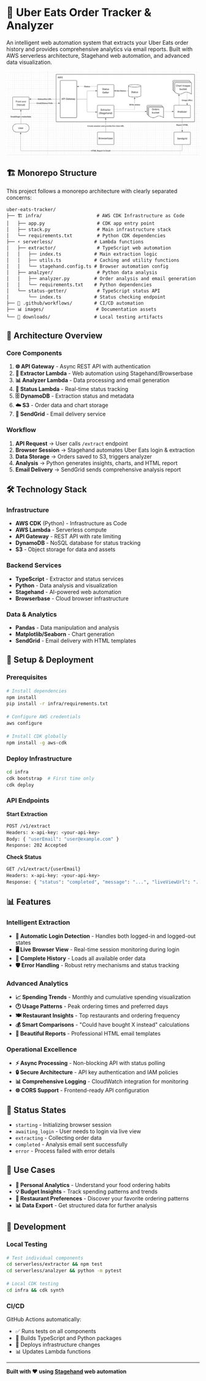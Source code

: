 # 🍔 Uber Eats Order Tracker & Analyzer

An intelligent web automation system that extracts your Uber Eats order history and provides comprehensive analytics via email reports. Built with AWS serverless architecture, Stagehand web automation, and advanced data visualization.

![Architecture Diagram](images/wireframe.png)

## 🏗️ Monorepo Structure

This project follows a monorepo architecture with clearly separated concerns:

```
uber-eats-tracker/
├── 🏗️ infra/                    # AWS CDK Infrastructure as Code
│   ├── app.py                   # CDK app entry point
│   ├── stack.py                 # Main infrastructure stack
│   └── requirements.txt         # Python CDK dependencies
├── ⚡ serverless/               # Lambda functions
│   ├── extractor/               # TypeScript web automation
│   │   ├── index.ts            # Main extraction logic
│   │   ├── utils.ts            # Caching and utility functions
│   │   └── stagehand.config.ts # Browser automation config
│   ├── analzyer/                # Python data analysis
│   │   ├── analyzer.py         # Order analysis and email generation
│   │   └── requirements.txt    # Python dependencies
│   └── status-getter/           # TypeScript status API
│       └── index.ts            # Status checking endpoint
├── 🔄 .github/workflows/        # CI/CD automation
├── 📊 images/                   # Documentation assets
└── 📁 downloads/                # Local testing artifacts
```

## 🚀 Architecture Overview

### Core Components

1. **🌐 API Gateway** - Async REST API with authentication
2. **🤖 Extractor Lambda** - Web automation using Stagehand/Browserbase
3. **📊 Analyzer Lambda** - Data processing and email generation
4. **📄 Status Lambda** - Real-time status tracking
5. **🗄️ DynamoDB** - Extraction status and metadata
6. **☁️ S3** - Order data and chart storage
7. **📧 SendGrid** - Email delivery service

### Workflow

1. **API Request** → User calls `/extract` endpoint
2. **Browser Session** → Stagehand automates Uber Eats login & extraction
3. **Data Storage** → Orders saved to S3, triggers analyzer
4. **Analysis** → Python generates insights, charts, and HTML report
5. **Email Delivery** → SendGrid sends comprehensive analysis report

## 🛠️ Technology Stack

### Infrastructure
- **AWS CDK** (Python) - Infrastructure as Code
- **AWS Lambda** - Serverless compute
- **API Gateway** - REST API with rate limiting
- **DynamoDB** - NoSQL database for status tracking
- **S3** - Object storage for data and assets

### Backend Services
- **TypeScript** - Extractor and status services
- **Python** - Data analysis and visualization
- **Stagehand** - AI-powered web automation
- **Browserbase** - Cloud browser infrastructure

### Data & Analytics
- **Pandas** - Data manipulation and analysis
- **Matplotlib/Seaborn** - Chart generation
- **SendGrid** - Email delivery with HTML templates

## 🔧 Setup & Deployment

### Prerequisites
```bash
# Install dependencies
npm install
pip install -r infra/requirements.txt

# Configure AWS credentials
aws configure

# Install CDK globally
npm install -g aws-cdk
```

### Deploy Infrastructure
```bash
cd infra
cdk bootstrap  # First time only
cdk deploy
```

### API Endpoints

**Start Extraction**
```bash
POST /v1/extract
Headers: x-api-key: <your-api-key>
Body: { "userEmail": "user@example.com" }
Response: 202 Accepted
```

**Check Status**
```bash
GET /v1/extract/{userEmail}
Headers: x-api-key: <your-api-key>
Response: { "status": "completed", "message": "...", "liveViewUrl": "..." }
```

## 📊 Features

### Intelligent Extraction
- **🔐 Automatic Login Detection** - Handles both logged-in and logged-out states
- **🖥️ Live Browser View** - Real-time session monitoring during login
- **📜 Complete History** - Loads all available order data
- **🛡️ Error Handling** - Robust retry mechanisms and status tracking

### Advanced Analytics
- **📈 Spending Trends** - Monthly and cumulative spending visualization
- **🕐 Usage Patterns** - Peak ordering times and preferred days
- **🍽️ Restaurant Insights** - Top restaurants and ordering frequency
- **💰 Smart Comparisons** - "Could have bought X instead" calculations
- **📧 Beautiful Reports** - Professional HTML email templates

### Operational Excellence
- **⚡ Async Processing** - Non-blocking API with status polling
- **🔒 Secure Architecture** - API key authentication and IAM policies
- **📊 Comprehensive Logging** - CloudWatch integration for monitoring
- **🌐 CORS Support** - Frontend-ready API configuration

## 🔄 Status States

- `starting` - Initializing browser session
- `awaiting_login` - User needs to login via live view
- `extracting` - Collecting order data
- `completed` - Analysis email sent successfully
- `error` - Process failed with error details

## 🎯 Use Cases

- **📱 Personal Analytics** - Understand your food ordering habits
- **💡 Budget Insights** - Track spending patterns and trends
- **🍕 Restaurant Preferences** - Discover your favorite ordering patterns
- **📊 Data Export** - Get structured data for further analysis

## 🚦 Development

### Local Testing
```bash
# Test individual components
cd serverless/extractor && npm test
cd serverless/analzyer && python -m pytest

# Local CDK testing
cd infra && cdk synth
```

### CI/CD
GitHub Actions automatically:
- ✅ Runs tests on all components
- 🔨 Builds TypeScript and Python packages
- 🚀 Deploys infrastructure changes
- 📊 Updates Lambda functions

---

**Built with ❤️ using [Stagehand](https://github.com/browserbase/stagehand) web automation**

